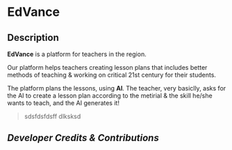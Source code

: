 # EdVance

## Description
**EdVance** is a platform for teachers in the region.

Our platform helps teachers creating lesson plans that includes better methods of teaching & working on critical 21st century for their students. 

The platform plans the lessons, using **AI**. The teacher, very basiclly, asks for the AI to create a lesson plan according to the metirial & the skill he/she wants to teach, and the AI generates it!

>sdsfdsfdsff dlksksd

## ***Developer Credits & Contributions***


